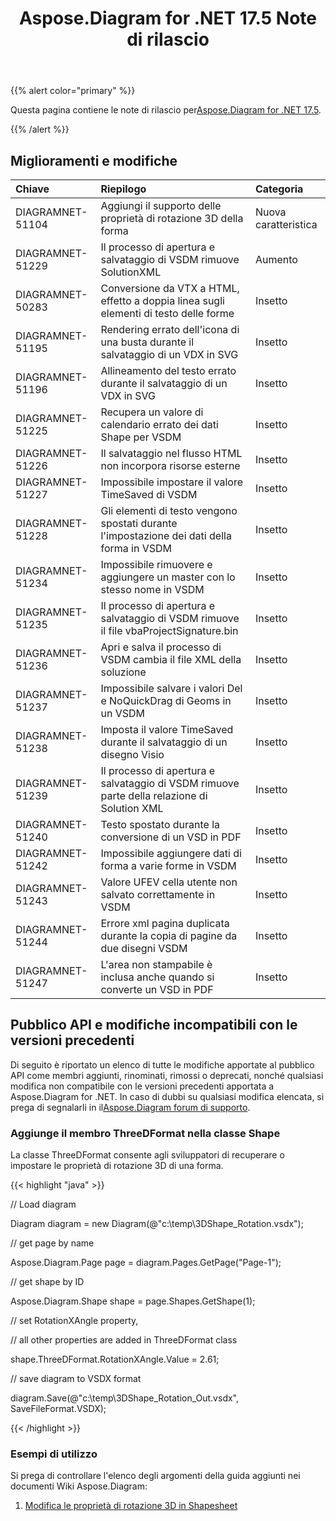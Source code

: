 ﻿---
title: Aspose.Diagram for .NET 17.5 Note di rilascio
type: docs
weight: 80
url: /it/net/aspose-diagram-for-net-17-5-release-notes/
---
{{% alert color="primary" %}} 

 Questa pagina contiene le note di rilascio per[Aspose.Diagram for .NET 17.5](https://www.nuget.org/packages/Aspose.Diagram/17.5.0).

{{% /alert %}} 
## **Miglioramenti e modifiche**

|**Chiave**|**Riepilogo**|**Categoria**|
|:- |:- |:- |
|DIAGRAMNET-51104|Aggiungi il supporto delle proprietà di rotazione 3D della forma|Nuova caratteristica|
|DIAGRAMNET-51229|Il processo di apertura e salvataggio di VSDM rimuove SolutionXML|Aumento|
|DIAGRAMNET-50283|Conversione da VTX a HTML, effetto a doppia linea sugli elementi di testo delle forme|Insetto|
|DIAGRAMNET-51195|Rendering errato dell'icona di una busta durante il salvataggio di un VDX in SVG|Insetto|
|DIAGRAMNET-51196|Allineamento del testo errato durante il salvataggio di un VDX in SVG|Insetto|
|DIAGRAMNET-51225|Recupera un valore di calendario errato dei dati Shape per VSDM|Insetto|
|DIAGRAMNET-51226|Il salvataggio nel flusso HTML non incorpora risorse esterne|Insetto|
|DIAGRAMNET-51227|Impossibile impostare il valore TimeSaved di VSDM|Insetto|
|DIAGRAMNET-51228|Gli elementi di testo vengono spostati durante l'impostazione dei dati della forma in VSDM|Insetto|
|DIAGRAMNET-51234|Impossibile rimuovere e aggiungere un master con lo stesso nome in VSDM|Insetto|
|DIAGRAMNET-51235|Il processo di apertura e salvataggio di VSDM rimuove il file vbaProjectSignature.bin|Insetto|
|DIAGRAMNET-51236|Apri e salva il processo di VSDM cambia il file XML della soluzione|Insetto|
|DIAGRAMNET-51237|Impossibile salvare i valori Del e NoQuickDrag di Geoms in un VSDM|Insetto|
|DIAGRAMNET-51238|Imposta il valore TimeSaved durante il salvataggio di un disegno Visio|Insetto|
|DIAGRAMNET-51239|Il processo di apertura e salvataggio di VSDM rimuove parte della relazione di Solution XML|Insetto|
|DIAGRAMNET-51240|Testo spostato durante la conversione di un VSD in PDF|Insetto|
|DIAGRAMNET-51242|Impossibile aggiungere dati di forma a varie forme in VSDM|Insetto|
|DIAGRAMNET-51243|Valore UFEV cella utente non salvato correttamente in VSDM|Insetto|
|DIAGRAMNET-51244|Errore xml pagina duplicata durante la copia di pagine da due disegni VSDM|Insetto|
|DIAGRAMNET-51247|L'area non stampabile è inclusa anche quando si converte un VSD in PDF|Insetto|
## **Pubblico API e modifiche incompatibili con le versioni precedenti**
Di seguito è riportato un elenco di tutte le modifiche apportate al pubblico API come membri aggiunti, rinominati, rimossi o deprecati, nonché qualsiasi modifica non compatibile con le versioni precedenti apportata a Aspose.Diagram for .NET. In caso di dubbi su qualsiasi modifica elencata, si prega di segnalarli in il[Aspose.Diagram forum di supporto](https://forum.aspose.com/c/diagram/17).
### **Aggiunge il membro ThreeDFormat nella classe Shape**
La classe ThreeDFormat consente agli sviluppatori di recuperare o impostare le proprietà di rotazione 3D di una forma.

{{< highlight "java" >}}

 // Load diagram

Diagram diagram = new Diagram(@"c:\temp\3DShape_Rotation.vsdx");

// get page by name

Aspose.Diagram.Page page = diagram.Pages.GetPage("Page-1");

// get shape by ID

Aspose.Diagram.Shape shape = page.Shapes.GetShape(1);

// set RotationXAngle property, 

// all other properties are added in ThreeDFormat class

shape.ThreeDFormat.RotationXAngle.Value = 2.61;

// save diagram to VSDX format

diagram.Save(@"c:\temp\3DShape_Rotation_Out.vsdx", SaveFileFormat.VSDX);

{{< /highlight >}}
### **Esempi di utilizzo**
Si prega di controllare l'elenco degli argomenti della guida aggiunti nei documenti Wiki Aspose.Diagram:

1. [Modifica le proprietà di rotazione 3D in Shapesheet](/diagram/it/net/3d-rotation-effects-in-a-visio-drawing/#id-3drotationeffectsinavisiodrawing-set3drotationpropertiesinshapesheet)
